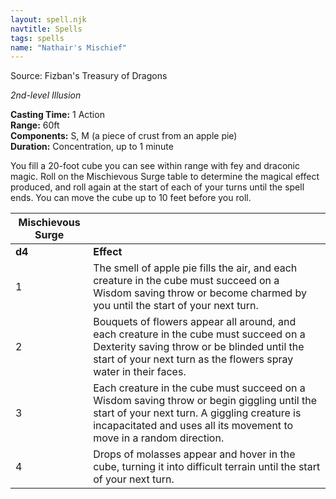 ```yaml
---
layout: spell.njk
navtitle: Spells
tags: spells
name: "Nathair's Mischief"
---
```

Source: Fizban's Treasury of Dragons

_2nd-level Illusion_

**Casting Time:** 1 Action  
**Range:** 60ft  
**Components:** S, M (a piece of crust from an apple pie)  
**Duration:** Concentration, up to 1 minute

You fill a 20-foot cube you can see within range with fey and draconic magic. Roll on the Mischievous Surge table to determine the magical effect produced, and roll again at the start of each of your turns until the spell ends. You can move the cube up to 10 feet before you roll.

| **Mischievous Surge** |                                                                                                                                                                                                                    |
| --------------------- | ------------------------------------------------------------------------------------------------------------------------------------------------------------------------------------------------------------------ |
| **d4**                | **Effect**                                                                                                                                                                                                         |
| 1                     | The smell of apple pie fills the air, and each creature in the cube must succeed on a Wisdom saving throw or become charmed by you until the start of your next turn.                                              |
| 2                     | Bouquets of flowers appear all around, and each creature in the cube must succeed on a Dexterity saving throw or be blinded until the start of your next turn as the flowers spray water in their faces.           |
| 3                     | Each creature in the cube must succeed on a Wisdom saving throw or begin giggling until the start of your next turn. A giggling creature is incapacitated and uses all its movement to move in a random direction. |
| 4                     | Drops of molasses appear and hover in the cube, turning it into difficult terrain until the start of your next turn.                                                                                               |